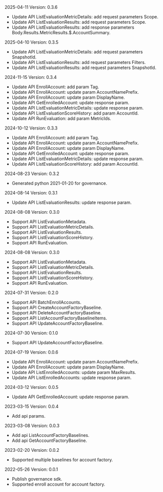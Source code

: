 2025-04-11 Version: 0.3.6
- Update API ListEvaluationMetricDetails: add request parameters Scope.
- Update API ListEvaluationResults: add request parameters Scope.
- Update API ListEvaluationResults: add response parameters Body.Results.MetricResults.$.AccountSummary.


2025-04-10 Version: 0.3.5
- Update API ListEvaluationMetricDetails: add request parameters SnapshotId.
- Update API ListEvaluationResults: add request parameters Filters.
- Update API ListEvaluationResults: add request parameters SnapshotId.


2024-11-15 Version: 0.3.4
- Update API EnrollAccount: add param Tag.
- Update API EnrollAccount: update param AccountNamePrefix.
- Update API EnrollAccount: update param DisplayName.
- Update API GetEnrolledAccount: update response param.
- Update API ListEvaluationMetricDetails: update response param.
- Update API ListEvaluationScoreHistory: add param AccountId.
- Update API RunEvaluation: add param MetricIds.


2024-10-12 Version: 0.3.3
- Update API EnrollAccount: add param Tag.
- Update API EnrollAccount: update param AccountNamePrefix.
- Update API EnrollAccount: update param DisplayName.
- Update API GetEnrolledAccount: update response param.
- Update API ListEvaluationMetricDetails: update response param.
- Update API ListEvaluationScoreHistory: add param AccountId.


2024-08-23 Version: 0.3.2
- Generated python 2021-01-20 for governance.

2024-08-14 Version: 0.3.1
- Update API ListEvaluationResults: update response param.


2024-08-08 Version: 0.3.0
- Support API ListEvaluationMetadata.
- Support API ListEvaluationMetricDetails.
- Support API ListEvaluationResults.
- Support API ListEvaluationScoreHistory.
- Support API RunEvaluation.


2024-08-08 Version: 0.3.0
- Support API ListEvaluationMetadata.
- Support API ListEvaluationMetricDetails.
- Support API ListEvaluationResults.
- Support API ListEvaluationScoreHistory.
- Support API RunEvaluation.


2024-07-31 Version: 0.2.0
- Support API BatchEnrollAccounts.
- Support API CreateAccountFactoryBaseline.
- Support API DeleteAccountFactoryBaseline.
- Support API ListAccountFactoryBaselineItems.
- Support API UpdateAccountFactoryBaseline.


2024-07-30 Version: 0.1.0
- Support API UpdateAccountFactoryBaseline.


2024-07-19 Version: 0.0.6
- Update API EnrollAccount: update param AccountNamePrefix.
- Update API EnrollAccount: update param DisplayName.
- Update API ListEnrolledAccounts: update param MaxResults.
- Update API ListEnrolledAccounts: update response param.


2024-03-12 Version: 0.0.5
- Update API GetEnrolledAccount: update response param.


2023-03-15 Version: 0.0.4
- Add api params.

2023-03-08 Version: 0.0.3
- Add api ListAccountFactoryBaselines.
- Add api GetAccountFactoryBaseline.

2023-02-20 Version: 0.0.2
- Supported multiple baselines for account factory.

2022-05-26 Version: 0.0.1
- Publish governance sdk.
- Supported enroll account for account factory.

